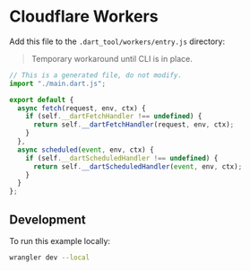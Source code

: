 # Cloudflare Workers

Add this file to the `.dart_tool/workers/entry.js` directory:

> Temporary workaround until CLI is in place.

```js
// This is a generated file, do not modify.
import "./main.dart.js";

export default {
  async fetch(request, env, ctx) {
    if (self.__dartFetchHandler !== undefined) {
      return self.__dartFetchHandler(request, env, ctx);
    }
  },
  async scheduled(event, env, ctx) {
    if (self.__dartScheduledHandler !== undefined) {
      return self.__dartScheduledHandler(event, env, ctx);
    }
  }
};
```

## Development

To run this example locally:

```bash
wrangler dev --local
```